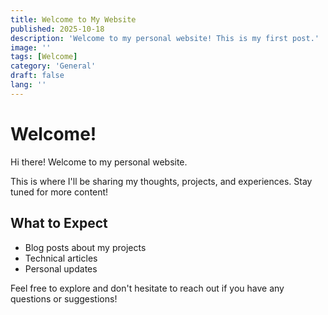```yaml
---
title: Welcome to My Website
published: 2025-10-18
description: 'Welcome to my personal website! This is my first post.'
image: ''
tags: [Welcome]
category: 'General'
draft: false
lang: ''
---
```


# Welcome!

Hi there! Welcome to my personal website.

This is where I'll be sharing my thoughts, projects, and experiences. Stay tuned for more content!

## What to Expect

- Blog posts about my projects
- Technical articles
- Personal updates

Feel free to explore and don't hesitate to reach out if you have any questions or suggestions!
